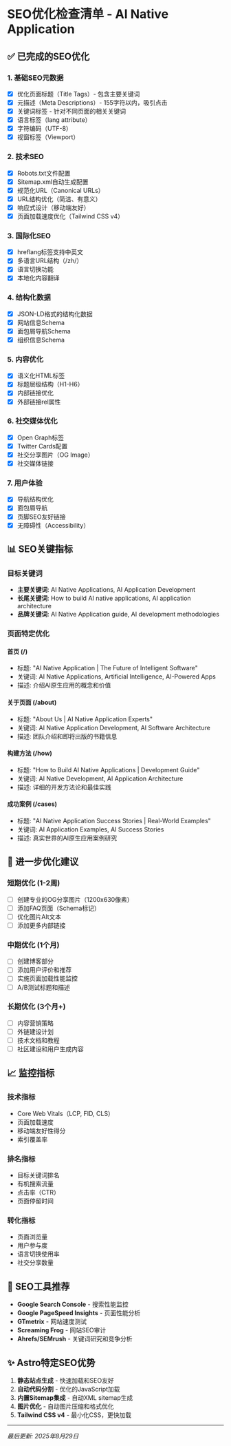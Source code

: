 # SEO优化检查清单 - AI Native Application

## ✅ 已完成的SEO优化

### 1. 基础SEO元数据
- [x] 优化页面标题（Title Tags）- 包含主要关键词
- [x] 元描述（Meta Descriptions）- 155字符以内，吸引点击
- [x] 关键词标签 - 针对不同页面的相关关键词
- [x] 语言标签（lang attribute）
- [x] 字符编码（UTF-8）
- [x] 视窗标签（Viewport）

### 2. 技术SEO
- [x] Robots.txt文件配置
- [x] Sitemap.xml自动生成配置
- [x] 规范化URL（Canonical URLs）
- [x] URL结构优化（简洁、有意义）
- [x] 响应式设计（移动端友好）
- [x] 页面加载速度优化（Tailwind CSS v4）

### 3. 国际化SEO
- [x] hreflang标签支持中英文
- [x] 多语言URL结构（/zh/）
- [x] 语言切换功能
- [x] 本地化内容翻译

### 4. 结构化数据
- [x] JSON-LD格式的结构化数据
- [x] 网站信息Schema
- [x] 面包屑导航Schema
- [x] 组织信息Schema

### 5. 内容优化
- [x] 语义化HTML标签
- [x] 标题层级结构（H1-H6）
- [x] 内部链接优化
- [x] 外部链接rel属性

### 6. 社交媒体优化
- [x] Open Graph标签
- [x] Twitter Cards配置
- [x] 社交分享图片（OG Image）
- [x] 社交媒体链接

### 7. 用户体验
- [x] 导航结构优化
- [x] 面包屑导航
- [x] 页脚SEO友好链接
- [x] 无障碍性（Accessibility）

## 📊 SEO关键指标

### 目标关键词
- **主要关键词**: AI Native Applications, AI Application Development
- **长尾关键词**: How to build AI native applications, AI application architecture
- **品牌关键词**: AI Native Application guide, AI development methodologies

### 页面特定优化

#### 首页 (/)
- 标题: "AI Native Application | The Future of Intelligent Software"
- 关键词: AI Native Applications, Artificial Intelligence, AI-Powered Apps
- 描述: 介绍AI原生应用的概念和价值

#### 关于页面 (/about)
- 标题: "About Us | AI Native Application Experts"
- 关键词: AI Native Application Development, AI Software Architecture
- 描述: 团队介绍和即将出版的书籍信息

#### 构建方法 (/how)
- 标题: "How to Build AI Native Applications | Development Guide"
- 关键词: AI Native Development, AI Application Architecture
- 描述: 详细的开发方法论和最佳实践

#### 成功案例 (/cases)
- 标题: "AI Native Application Success Stories | Real-World Examples"
- 关键词: AI Application Examples, AI Success Stories
- 描述: 真实世界的AI原生应用案例研究

## 🚀 进一步优化建议

### 短期优化 (1-2周)
- [ ] 创建专业的OG分享图片（1200x630像素）
- [ ] 添加FAQ页面（Schema标记）
- [ ] 优化图片Alt文本
- [ ] 添加更多内部链接

### 中期优化 (1个月)
- [ ] 创建博客部分
- [ ] 添加用户评价和推荐
- [ ] 实施页面加载性能监控
- [ ] A/B测试标题和描述

### 长期优化 (3个月+)
- [ ] 内容营销策略
- [ ] 外链建设计划
- [ ] 技术文档和教程
- [ ] 社区建设和用户生成内容

## 📈 监控指标

### 技术指标
- Core Web Vitals（LCP, FID, CLS）
- 页面加载速度
- 移动端友好性得分
- 索引覆盖率

### 排名指标
- 目标关键词排名
- 有机搜索流量
- 点击率（CTR）
- 页面停留时间

### 转化指标
- 页面浏览量
- 用户参与度
- 语言切换使用率
- 社交分享数量

## 🔧 SEO工具推荐

- **Google Search Console** - 搜索性能监控
- **Google PageSpeed Insights** - 页面性能分析
- **GTmetrix** - 网站速度测试
- **Screaming Frog** - 网站SEO审计
- **Ahrefs/SEMrush** - 关键词研究和竞争分析

## ✨ Astro特定SEO优势

1. **静态站点生成** - 快速加载和SEO友好
2. **自动代码分割** - 优化的JavaScript加载
3. **内置Sitemap集成** - 自动XML sitemap生成
4. **图片优化** - 自动图片压缩和格式优化
5. **Tailwind CSS v4** - 最小化CSS，更快加载

---

*最后更新: 2025年8月29日*